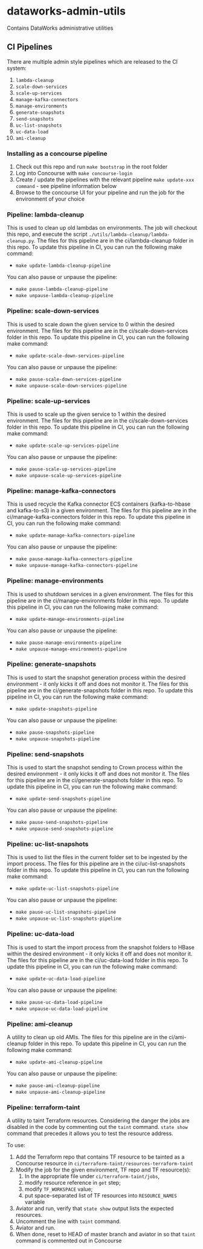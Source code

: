 # dataworks-admin-utils
Contains DataWorks administrative utilities

## CI Pipelines

There are multiple admin style pipelines which are released to the CI system:

1. `lambda-cleanup`
2. `scale-down-services`
3. `scale-up-services`
4. `manage-kafka-connectors`
5. `manage-environments`
6. `generate-snapshots`
7. `send-snapshots`
8. `uc-list-snapshots`
9. `uc-data-load`
10. `ami-cleanup`

### Installing as a concourse pipeline

1. Check out this repo and run `make bootstrap` in the root folder
2. Log into Concourse with `make concourse-login`
3. Create / update the pipelines with the relevant pipeline `make update-xxx command` - see pipeline information below
4. Browse to the concourse UI for your pipeline and run the job for the environment of your choice

### Pipeline: lambda-cleanup

This is used to clean up old lambdas on environments. The job will checkout this repo, and execute the script `./utils/lambda-cleanup/lambda-cleanup.py`. The files for this pipeline are in the ci/lambda-cleanup folder in this repo. To update this pipeline in CI, you can run the following make command:

* `make update-lambda-cleanup-pipeline`

You can also pause or unpause the pipeline:

* `make pause-lambda-cleanup-pipeline`
* `make unpause-lambda-cleanup-pipeline`

### Pipeline: scale-down-services

This is used to scale down the given service to 0 within the desired environment. The files for this pipeline are in the ci/scale-down-services folder in this repo. To update this pipeline in CI, you can run the following make command:

* `make update-scale-down-services-pipeline`

You can also pause or unpause the pipeline:

* `make pause-scale-down-services-pipeline`
* `make unpause-scale-down-services-pipeline`

### Pipeline: scale-up-services

This is used to scale up the given service to 1 within the desired environment. The files for this pipeline are in the ci/scale-down-services folder in this repo. To update this pipeline in CI, you can run the following make command:

* `make update-scale-up-services-pipeline`

You can also pause or unpause the pipeline:

* `make pause-scale-up-services-pipeline`
* `make unpause-scale-up-services-pipeline`

### Pipeline: manage-kafka-connectors

This is used recycle the Kafka connector ECS containers (kafka-to-hbase and kafka-to-s3) in a given environment. The files for this pipeline are in the ci/manage-kafka-connectors folder in this repo. To update this pipeline in CI, you can run the following make command:

* `make update-manage-kafka-connectors-pipeline`

You can also pause or unpause the pipeline:

* `make pause-manage-kafka-connectors-pipeline`
* `make unpause-manage-kafka-connectors-pipeline`

### Pipeline: manage-environments

This is used to shutdown services in a given environment. The files for this pipeline are in the ci/manage-environments folder in this repo. To update this pipeline in CI, you can run the following make command:

* `make update-manage-environments-pipeline`

You can also pause or unpause the pipeline:

* `make pause-manage-environments-pipeline`
* `make unpause-manage-environments-pipeline`

### Pipeline: generate-snapshots

This is used to start the snapshot generation process within the desired environment - it only kicks it off and does not monitor it. The files for this pipeline are in the ci/generate-snapshots folder in this repo. To update this pipeline in CI, you can run the following make command:

* `make update-snapshots-pipeline`

You can also pause or unpause the pipeline:

* `make pause-snapshots-pipeline`
* `make unpause-snapshots-pipeline`

### Pipeline: send-snapshots

This is used to start the snapshot sending to Crown process within the desired environment - it only kicks it off and does not monitor it. The files for this pipeline are in the ci/generate-snapshots folder in this repo. To update this pipeline in CI, you can run the following make command:

* `make update-send-snapshots-pipeline`

You can also pause or unpause the pipeline:

* `make pause-send-snapshots-pipeline`
* `make unpause-send-snapshots-pipeline`

### Pipeline: uc-list-snapshots

This is used to list the files in the current folder set to be ingested by the import process. The files for this pipeline are in the ci/uc-list-snapshots folder in this repo. To update this pipeline in CI, you can run the following make command:

* `make update-uc-list-snapshots-pipeline`

You can also pause or unpause the pipeline:

* `make pause-uc-list-snapshots-pipeline`
* `make unpause-uc-list-snapshots-pipeline`

### Pipeline: uc-data-load

This is used to start the import process from the snapshot folders to HBase within the desired environment - it only kicks it off and does not monitor it. The files for this pipeline are in the ci/uc-data-load folder in this repo. To update this pipeline in CI, you can run the following make command:

* `make update-uc-data-load-pipeline`

You can also pause or unpause the pipeline:

* `make pause-uc-data-load-pipeline`
* `make unpause-uc-data-load-pipeline`

### Pipeline: ami-cleanup

A utility to clean up old AMIs. The files for this pipeline are in the ci/ami-cleanup folder in this repo. To update this pipeline in CI, you can run the following make command:

* `make update-ami-cleanup-pipeline`

You can also pause or unpause the pipeline:

* `make pause-ami-cleanup-pipeline`
* `make unpause-ami-cleanup-pipeline`

### Pipeline: terraform-taint

A utility to taint Terraform resources. Considering the danger the jobs are disabled in the code by commenting out the `taint` command. `state show` command that precedes it allows you to test the resource address.

To use:
1. Add the Terraform repo that contains TF resource to be tainted as a Concourse resource in `ci/terraform-taint/resources-terraform-taint`
1. Modify the job for the given environment, TF repo and TF resource(s):
    1. In the appropriate file under `ci/terraform-taint/jobs`,
    1. modify resource reference in `get` step;
    1. modify `TF_WORKSPACE` value;
    1. put space-separated list of TF resources into `RESOURCE_NAMES` variable
1. Aviator and run, verify that `state show` output lists the expected resources.
1. Uncomment the line with `taint` command.
1. Aviator and run.
1. When done, reset to HEAD of master branch and aviator in so that `taint` command is commented out in Concourse 
